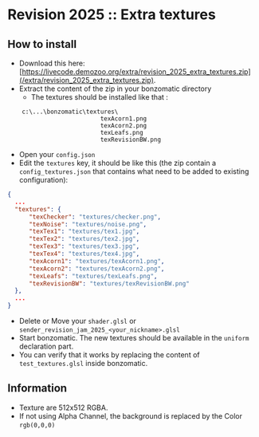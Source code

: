 # Revision 2025 :: Extra textures

## How to install
* Download this here: [https://livecode.demozoo.org/extra/revision_2025_extra_textures.zip](/extra/revision_2025_extra_textures.zip).
* Extract the content of the zip in your bonzomatic directory
    * The textures should be installed like that : 

```
    c:\...\bonzomatic\textures\
                          texAcorn1.png
                          texAcorn2.png
                          texLeafs.png
                          texRevisionBW.png
```

* Open your `config.json`
* Edit the `textures` key, it should be like this (the zip contain a `config_textures.json` that contains what need to be added to existing configuration):

```json
{
  ...
  "textures": {
      "texChecker": "textures/checker.png",
      "texNoise": "textures/noise.png",
      "texTex1": "textures/tex1.jpg",
      "texTex2": "textures/tex2.jpg",
      "texTex3": "textures/tex3.jpg",
      "texTex4": "textures/tex4.jpg",
      "texAcorn1": "textures/texAcorn1.png",
      "texAcorn2": "textures/texAcorn2.png",
      "texLeafs": "textures/texLeafs.png",
      "texRevisionBW": "textures/texRevisionBW.png"
  },
  ...
}
```

* Delete or Move your `shader.glsl` or `sender_revision_jam_2025_<your_nickname>.glsl`
* Start bonzomatic. The new textures should be available in the `uniform` declaration part.
* You can verify that it works by replacing the content of `test_textures.glsl` inside bonzomatic.

## Information
* Texture are 512x512 RGBA.
* If not using Alpha Channel, the background is replaced by the Color `rgb(0,0,0)`